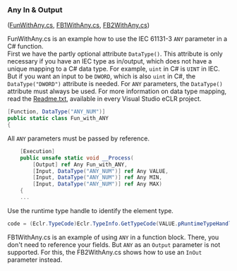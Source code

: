 ### Any In & Output  
([FunWithAny.cs](FunWithAny.cs), [FB1WithAny.cs](FB1WithAny.cs), [FB2WithAny.cs](FB2WithAny.cs))

FunWithAny.cs is an example how to use the IEC 61131-3 `ANY` parameter in a C# function.  
First we have the partly optional attribute `DataType()`.
This attribute is only necessary if you have an IEC type as in/output, which does not have a unique mapping to a C# data type.
For example, `uint` in C# is `UINT` in IEC. But if you want an input to be `DWORD`, which is also `uint` in C#, the `DataType("DWORD")` attribute is needed.
For `ANY` parameters, the `DataType()` attribute must always be used.
For more information on data type mapping, read the [Readme.txt](../Readme.txt), available in every Visual Studio eCLR project.
```cs
[Function, DataType("ANY_NUM")]
public static class Fun_with_ANY
{
```

All `ANY` parameters must be passed by reference.
```cs
    [Execution]
    public unsafe static void __Process(
        [Output] ref Any Fun_with_ANY,
        [Input, DataType("ANY_NUM")] ref Any VALUE,
        [Input, DataType("ANY_NUM")] ref Any MIN,
        [Input, DataType("ANY_NUM")] ref Any MAX)
    {
    ...
```
Use the runtime type handle to identify the element type.

```cs
code = (Eclr.TypeCode)Eclr.TypeInfo.GetTypeCode(VALUE.pRuntimeTypeHandle);
```

FB1WithAny.cs is an example of using `ANY` in a function block. There, you don't need to reference your fields. 
But `ANY` as an `Output` parameter is not supported. For this, the FB2WithAny.cs shows how to use an `InOut` parameter instead.
